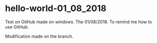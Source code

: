 # hello-world-01_08_2018
Test on GitHub made on windows. The 01/08/2018. To remind me how to use GitHub.

Modification made on the branch.
